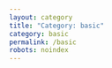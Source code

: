 ```yaml
---
layout: category
title: "Category: basic"
category: basic
permalink: /basic
robots: noindex
---
```

